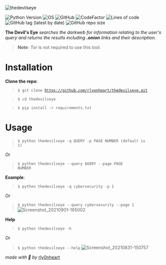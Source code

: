 ![thedevilseye](https://user-images.githubusercontent.com/74001397/131686521-16aa3d2e-dcc6-4d99-a760-eff9fcb90dd2.png)

![Python Version](https://img.shields.io/badge/python-3.x-blue?style=flat&logo=python)
![OS](https://img.shields.io/badge/OS-GNU%2FLinux-red?style=flat&logo=linux)
![GitHub](https://img.shields.io/github/license/rlyonheart/thedevilseye?ystyle=flat)
![CodeFactor](https://www.codefactor.io/repository/github/rlyonheart/thedevilseye/badge)
![Lines of code](https://img.shields.io/tokei/lines/github/rlyonheart/thedevilseye)
![GitHub tag (latest by date)](https://img.shields.io/github/v/tag/rlyonheart/thedevilseye) 
![GitHub repo size](https://img.shields.io/github/repo-size/rlyonheart/thedevilseye)

**The Devil's Eye**
*searches the *darkweb* for information relating to the user's query and returns the results including **.onion** links and their description.*
> **Note**: *Tor* is not required to use this tool.

# Installation
**Clone the repo**:
> <code>$ git clone https://github.com/rlyonheart/thedevilseye.git</code>

>  <code>$ cd thedevilseye</code>

> <code>$ pip install -r requirements.txt</code>

# Usage
> <code>$ python thedevilseye -q QUERY -p PAGE NUMBER (default is 1)</code>

*Or*
> <code>$ python thedevilseye --query QUERY --page PAGE NUMBER</code>

**Example**:
> <code>$ python thedevilseye -q cybersecurity -p 1</code>

*Or*
> <code>$ python thedevilseye --query cybersecurity --page 1</code>
![Screenshot_20210901-165002](https://user-images.githubusercontent.com/74001397/131693875-2d30674e-bbbb-4c9d-a36e-14e2ec0d3ab9.jpg)

**Help**
> <code>$ python thedevilseye -h</code>

*Or*
> <code>$ python thedevilseye --help</code>
![Screenshot_20210831-150757](https://user-images.githubusercontent.com/74001397/131694529-05a081b6-67fa-4772-a355-b09abcdc7a9b.jpg)



*made with 🖤 by* [rly0nheart](https://about.me)



